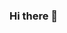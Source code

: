 ### Hi there 👋

<!--
**MoriitoDev/MoriitoDev** is a ✨ _special_ ✨ repository because its `README.md` (this file) appears on your GitHub profile.

Here are some ideas to get you started:

- 🔭 I’m currently working on ...
- 🌱 I’m currently learning ...
- 👯 I’m looking to collaborate on ...
- 🤔 I’m looking for help with ...
- 💬 Ask me about ...
- 📫 How to reach me: ...
- 😄 Pronouns: ...
- ⚡ Fun fact: ...


[![MoriitoDev](https://github-readme-stats.vercel.app/api/top-langs/?username=MoriitoDev&hide=html&layout=compact&theme=dark)](https://github.com/MoriitoDev/)
